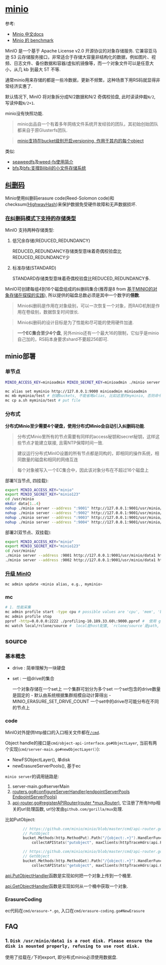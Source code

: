 # [minio](https://min.io)
参考:
- [Minio 中文docs](https://docs.min.io/cn)
- [Minio 的 benchmark](https://min.io/resources#benchmarks)

MinIO 是一个基于 Apache License v2.0 开源协议的对象存储服务. 它兼容亚马逊 S3 云存储服务接口，非常适合于存储大容量非结构化的数据，例如图片、视频、日志文件、备份数据和容器/虚拟机镜像等，而一个对象文件可以是任意大小，从几 kb 到最大 5T 不等.

通常minio用来存储的都是一些冷数据，更新不频繁，这种场景下用RS码就显得非常经济实惠了.

默认情况下, MinIO 将对象拆分成N/2数据和N/2 奇偶校验盘, 此时读读仲裁`N/2`, 写读仲裁`N/2+1`.

minio没有快照功能.

> minio出品自一个有着多年网络文件系统开发经验的团队，其初始创始团队都来自于原Glusterfs团队.

> [minio支持在bucket级别开启versioning, 作用于其内的每个object](https://docs.min.io/docs/minio-bucket-versioning-guide.html)

类似:
- [seaweedfs](https://github.com/chrislusf/seaweedfs)及[weed-fs使用简介](https://tonybai.com/2015/08/22/intro-of-using-weedfs/)
- [bfs](https://github.com/Terry-Mao/bfs)及[bfs:支撑Bilibili的小文件存储系统](https://mp.weixin.qq.com/s?__biz=MzAwMDU1MTE1OQ==&mid=406016886&idx=1&sn=f5aa286373fb981c9de904568fe7ddb2)

## [纠删码](https://docs.min.io/cn/minio-erasure-code-quickstart-guide.html)
Minio使用纠删码erasure code(Reed-Solomon code)和checksum([HighwayHash](https://github.com/minio/highwayhash))来保护数据免受硬件故障和无声数据损坏.

### [在纠删码模式下支持的存储类型](https://github.com/minio/minio/tree/master/docs/zh_CN/erasure/storage-class)
MinIO 支持两种存储类型:
1. 低冗余存储(REDUCED_REDUNDANCY)

    REDUCED_REDUNDANCY存储类型意味着奇偶校验盘比REDUCED_REDUNDANCY少
1. 标准存储(STANDARD)

    STANDARD存储类型意味着奇偶校验盘比REDUCED_REDUNDANCY多.

MinIO可创建每组4到16个磁盘组成的纠删码集合(推荐是8 from [基于MINIO的对象存储在探探的实践](https://github.com/gopherchina/conference/blob/master/2019/2.1%20%E5%9F%BA%E4%BA%8EMINIO%E7%9A%84%E5%AF%B9%E8%B1%A1%E5%AD%98%E5%82%A8%E6%96%B9%E6%A1%88%E5%9C%A8%E6%8E%A2%E6%8E%A2%E7%9A%84%E5%AE%9E%E8%B7%B5%20-%20%E4%BA%8E%E4%B9%90.pdf)), 所以提供的磁盘总数必须是其中一个数字的**倍数**.

> Minio纠删码是作用在对象级别，可以一次恢复一个对象，而RAID机制是作用在卷级别，数据恢复时间很长.

> Minio纠删码的设计目标是为了性能和尽可能的使用硬件加速.

> **一个EC集合至少4个盘**, 另外minio还有一个最大16的限制，它似乎是minio自己加的，RS码本身要求shard不要超256即可.

## minio部署
### 单节点
```bash
MINIO_ACCESS_KEY=minioadmin MINIO_SECRET_KEY=minioadmin ./minio server /mnt/data

mc alias set myminio http://127.0.0.1:9000 minioadmin minioadmin
mc mb myminio/test # 创建buckets, 不能省略alias, 比如这里的myminio, 否则命令也会报创建成功, 但实际没有创建
mc cp a.sh myminio/test # put file
```

### 分布式
**分布式Minio至少需要4个硬盘，使用分布式Minio会自动引入纠删码功能**.

> 分布式Minio里所有的节点需要有同样的access秘钥和secret秘钥，这样这些节点才能建立联接, 且需NTP保障时间一致.

> 建议运行分布式MinIO设置的所有节点都是同构的，即相同的操作系统，相同数量的磁盘和相同的网络互连

> 每个对象被写入一个EC集合中，因此该对象分布在不超过16个磁盘上

部署1(当节点, 四挂载):
```bash
export MINIO_ACCESS_KEY="minio"
export MINIO_SECRET_KEY="minio123"
cd /usr/minio
mkdir data{1..4}
nohup ./minio server --address ":9001" http://127.0.0.1:9001/usr/minio/data1 http://127.0.0.1:9002/usr/minio/data2  http://127.0.0.1:9003/usr/minio/data3 http://127.0.0.1:9004/usr/minio/data4 > "/usr/minio/9001.log" 2>&1 & # /usr/minio/data1是export路径
nohup ./minio server --address ":9002" http://127.0.0.1:9001/usr/minio/data1 http://127.0.0.1:9002/usr/minio/data2  http://127.0.0.1:9003/usr/minio/data3 http://127.0.0.1:9004/usr/minio/data4 > "/usr/minio/9002.log" 2>&1 &
nohup ./minio server --address ":9003" http://127.0.0.1:9001/usr/minio/data1 http://127.0.0.1:9002/usr/minio/data2  http://127.0.0.1:9003/usr/minio/data3 http://127.0.0.1:9004/usr/minio/data4 > "/usr/minio/9003.log" 2>&1 &
nohup ./minio server --address ":9004" http://127.0.0.1:9001/usr/minio/data1 http://127.0.0.1:9002/usr/minio/data2  http://127.0.0.1:9003/usr/minio/data3 http://127.0.0.1:9004/usr/minio/data4 > "/usr/minio/9004.log" 2>&1 &
```

部署2(双节点、双挂载):
```bash
export MINIO_ACCESS_KEY="minio"
export MINIO_SECRET_KEY="minio123"
cd /usr/minio/
./minio server --address :9001 http://127.0.0.1:9001/usr/minio/data1 http://127.0.0.1:9001/usr/minio/data2  http://127.0.0.1:9002/usr/minio/data3 http://127.0.0.1:9002/usr/minio/data4 > /usr/minio/minio1.log 2>&1 &
./minio server --address :9002 http://127.0.0.1:9001/usr/minio/data1 http://127.0.0.1:9001/usr/minio/data2  http://127.0.0.1:9002/usr/minio/data3 http://127.0.0.1:9002/usr/minio/data4 > /usr/minio/minio2.log 2>&1 &
```

### [升级 MinIO](https://docs.min.io/cn/)
```bash
mc admin update <minio alias, e.g., myminio>
```

### mc
```bash
# 1. 性能采集
mc admin profile start -type cpu # possible values are 'cpu', 'mem', 'block', 'mutex', 'trace', 'threads' and 'goroutines' (default: "cpu,mem,block")
mc admin profile stop
pprof -http=0.0.0.0:2222 ./profiling-10.189.33.60\:9000.pprof #  使⽤ google pprof ⼯具进⾏可视化展示
mc watch local/rclone/source #  local是host配置, `rclone/source`是path, event type仅[这里](https://docs.min.io/docs/minio-bucket-notification-guide.html)
```

## source
### 基本概念
- drive : 简单理解为一块硬盘
- set : 一组drive的集合

    一个对象存储在一个set上
    一个集群可划分为多个set
    一个set包含的drive数量是固定的
        - 默认由系统根据集群规模自动计算得出
        - MINIO_ERASURE_SET_DRIVE_COUNT
    一个set中的drive尽可能分布在不同的节点上

### code
MinIO对外提供http接口的入口相关文件都在[`/cmd`](https://github.com/minio/minio/tree/master/cmd).

Object handle的接口是`cmd/object-api-interface.go#ObjectLayer`, 当前有两个实现(`cmd/server-main.go#newObjectLayer()`):
- NewFSObjectLayer(), 单disk
- newErasureServerPools(), 基于ec

`minio server`的调用链路是:
1. server-main.go#serverMain
1. [routers.go#configureServerHandler(endpointServerPools EndpointServerPools)](https://github.com/minio/minio/blob/master/cmd/routers.go#L86)
1. [api-router.go#registerAPIRouter(router *mux.Router)](https://github.com/minio/minio/blob/master/cmd/api-router.go#L82), 它注册了所有http相关的url处理函数, url分发由`github.com/gorilla/mux`处理.

比如PutObject:
```go
        // https://github.com/minio/minio/blob/master/cmd/api-router.go#L181
        // PutObject
        bucket.Methods(http.MethodPut).Path("/{object:.+}").HandlerFunc(
            collectAPIStats("putobject", maxClients(httpTraceHdrs(api.PutObjectHandler))))

        // https://github.com/minio/minio/blob/master/cmd/api-router.go#L169
        // GetObject
        bucket.Methods(http.MethodGet).Path("/{object:.+}").HandlerFunc(
            collectAPIStats("getobject", maxClients(httpTraceHdrs(api.GetObjectHandler))))
```

[api.PutObjectHandler](https://github.com/minio/minio/blob/master/cmd/object-handlers.go#L1311)函数是实现如何把一个对象上传到一个桶里.

[api.GetObjectHandler](https://github.com/minio/minio/blob/master/cmd/object-handlers.go#L302)函数是实现如何从一个桶中获取一个对象.

### ErasureCoding
ec代码在`cmd/erasure-*.go`, 入口在`cmd/erasure-coding.go#NewErasure`

## FAQ
### 1. `Disk /usr/minio/data1 is a root disk. Please ensure the disk is mounted properly, refusing to use root disk.`
使用了挂载在`/`下的export, 即分布式minio必须使用数据盘.
